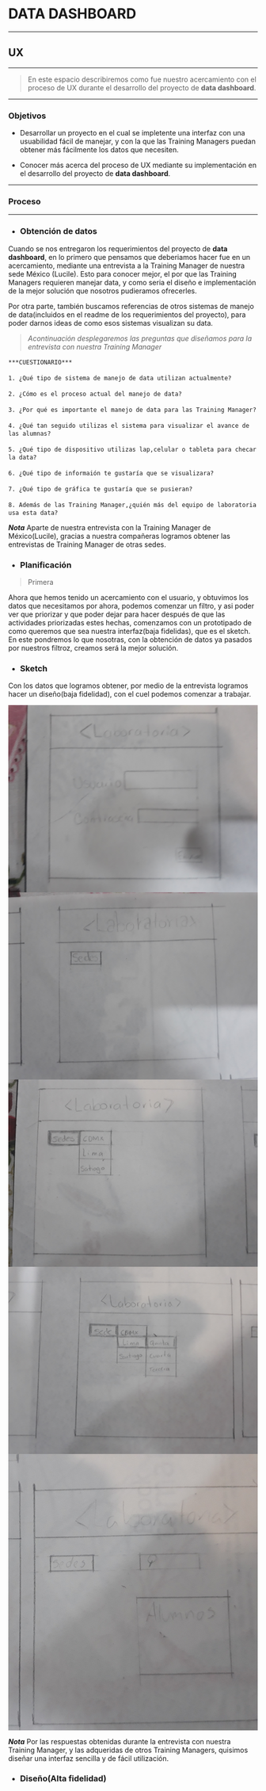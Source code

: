 # DATA DASHBOARD
----

## **UX**
----

> En este espacio describiremos como fue nuestro acercamiento con el proceso de UX durante 
el desarrollo del proyecto de **data dashboard**.
----

### Objetivos

* Desarrollar un proyecto en el cual se impletente una interfaz con una usuabilidad fácil de manejar, y con la que las Training Managers puedan obtener más fácilmente los datos que necesiten.

* Conocer más acerca del proceso de UX mediante su implementación en el desarrollo del proyecto de **data dashboard**.
---- 

### Proceso
----

* ### Obtención de datos
Cuando se nos entregaron los requerimientos del proyecto de **data dashboard**, en lo primero que pensamos que deberiamos hacer fue en un acercamiento, mediante una entrevista a la Training Manager de nuestra sede México (Lucile). Esto para conocer mejor, el por que las Training Managers requieren manejar data, y como seria el diseño e implementación de la mejor solución que nosotros pudieramos ofrecerles.

Por otra parte, también buscamos referencias de otros sistemas de manejo de data(incluidos en el readme de los requerimientos del proyecto), para poder darnos ideas de como esos sistemas visualizan su data. 

> *Acontinuación desplegaremos las preguntas que diseñamos para la entrevista con nuestra Training Manager*

    ***CUESTIONARIO***

    1. ¿Qué tipo de sistema de manejo de data utilizan actualmente?

    2. ¿Cómo es el proceso actual del manejo de data?

    3. ¿Por qué es importante el manejo de data para las Training Manager?

    4. ¿Qué tan seguido utilizas el sistema para visualizar el avance de las alumnas?

    5. ¿Qué tipo de dispositivo utilizas lap,celular o tableta para checar la data?

    6. ¿Qué tipo de informaión te gustaría que se visualizara? 

    7. ¿Qué tipo de gráfica te gustaría que se pusieran?

    8. Además de las Training Manager,¿quién más del equipo de laboratoria usa esta data?   

 ***Nota*** Aparte de nuestra entrevista con la Training Manager de México(Lucile), gracias a nuestra compañeras logramos obtener las entrevistas de Training Manager de otras sedes.

* ### Planificación

> Primera 

Ahora que hemos tenido un acercamiento con el usuario, y obtuvimos los datos que necesitamos por ahora, podemos comenzar un filtro, y asi poder ver que priorizar y que poder dejar para hacer después de que las actividades priorizadas estes hechas, comenzamos con un prototipado de como queremos que sea nuestra interfaz(baja fidelidas), que es el sketch. En este pondremos lo que nosotras, con la obtención de datos ya pasados por nuestros filtroz, creamos será la mejor solución.

* ### Sketch

Con los datos que logramos obtener, por medio de la entrevista logramos hacer un diseño(baja fidelidad), con el cuel podemos comenzar a trabajar.

<img align="center" src="./imagenes/1.jpg" />

<img align="center" src="./imagenes/2.jpg" />

<img align="center" src="./imagenes/3.jpg" />

<img align="center" src="./imagenes/4.jpg" />

<img align="center" src="./imagenes/5.jpg" />

 ***Nota*** Por las respuestas obtenidas durante la entrevista con nuestra Training Manager, y las adqueridas de otros Training Managers, quisimos diseñar una interfaz sencilla y de fácil utilización.  

* ### Diseño(Alta fidelidad)